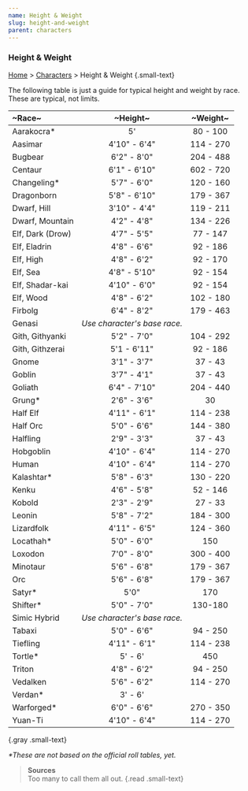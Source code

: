 ```yaml
---
name: Height & Weight
slug: height-and-weight
parent: characters
---
```

### Height & Weight
[Home](dm-operations-center) > [Characters](characters) > Height & Weight {.small-text}

The following table is just a guide for typical height and weight by race. These are typical, not limits.

| ~Race~          | ~Height~      | ~Weight~  |
|:----------------|:-------------:|:---------:|
| Aarakocra*      | 5'            | 80 - 100  |
| Aasimar         | 4'10" - 6'4"  | 114 - 270 |
| Bugbear         | 6'2" - 8'0"   | 204 - 488 |
| Centaur         | 6'1" - 6'10"  | 602 - 720 |
| Changeling*     | 5'7" - 6'0"   | 120 - 160 |
| Dragonborn      | 5'8" - 6'10"  | 179 - 367 |
| Dwarf, Hill     | 3'10" - 4'4"  | 119 - 211 |
| Dwarf, Mountain | 4'2" - 4'8"   | 134 - 226 |
| Elf, Dark (Drow)| 4'7" - 5'5"   | 77 - 147  |
| Elf, Eladrin    | 4'8" - 6'6"   | 92 - 186  |
| Elf, High       | 4'8" - 6'2"   | 92 - 170  |
| Elf, Sea        | 4'8" - 5'10"  | 92 - 154  |
| Elf, Shadar-kai | 4'10" - 6'0"  | 92 - 154  |
| Elf, Wood       | 4'8" - 6'2"   | 102 - 180 |
| Firbolg         | 6'4" - 8'2"   | 179 - 463 |
| Genasi          | *Use character's base race.* ||
| Gith, Githyanki | 5'2" - 7'0"   | 104 - 292 |
| Gith, Githzerai | 5'1 - 6'11"   | 92 - 186  |
| Gnome           | 3'1" - 3'7"   | 37 - 43   |
| Goblin          | 3'7" - 4'1"   | 37 - 43   |
| Goliath         | 6'4" - 7'10"  | 204 - 440 |
| Grung*          | 2'6" - 3'6"   | 30 |
| Half Elf        | 4'11" - 6'1"  | 114 - 238 |
| Half Orc        | 5'0" - 6'6"   | 144 - 380 |
| Halfling        | 2'9" - 3'3"   | 37 - 43   |
| Hobgoblin       | 4'10" - 6'4"  | 114 - 270 |
| Human           | 4'10" - 6'4"  | 114 - 270 |
| Kalashtar*      | 5'8" - 6'3"   | 130 - 220 |
| Kenku           | 4'6" - 5'8"   | 52 - 146  |
| Kobold          | 2'3" - 2'9"   | 27 - 33   |
| Leonin          | 5'8" - 7'2"   | 184 - 300 |
| Lizardfolk      | 4'11" - 6'5"  | 124 - 360 |
| Locathah*       | 5'0" - 6'0"   | 150 |
| Loxodon         | 7'0" - 8'0"   | 300 - 400 |
| Minotaur        | 5'6" - 6'8"   | 179 - 367 |
| Orc             | 5'6" - 6'8"   | 179 - 367 |
| Satyr*          | 5'0" | 170 |
| Shifter*        | 5'0" - 7'0"   | 130-180   |
| Simic Hybrid    | *Use character's base race.* ||
| Tabaxi          | 5'0" - 6'6"   | 94 - 250  |
| Tiefling        | 4'11" - 6'1"  | 114 - 238 |
| Tortle*         | 5' - 6' | 450 |
| Triton          | 4'8" - 6'2"   | 94 - 250  |
| Vedalken        | 5'6" - 6'2"   | 114 - 270 |
| Verdan*         | 3' - 6'       |  |
| Warforged*      | 6'0" - 6'6"   | 270 - 350 |
| Yuan-Ti         | 4'10" - 6'4"  | 114 - 270 |
{.gray .small-text}

*\*These are not based on the official roll tables, yet.*

> **Sources** <br/>
> Too many to call them all out.
{.read .small-text}

